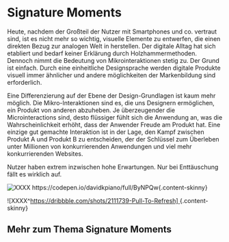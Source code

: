 # Signature Moments


Heute, nachdem der Großteil der Nutzer mit Smartphones und co. vertraut sind, ist es nicht mehr so wichtig, visuelle Elemente zu entwerfen, die einen direkten Bezug zur analogen Welt in herstellen. Der digitale Alltag hat sich etabliert und bedarf keiner Erklärung durch Holzhammermethoden. Dennoch nimmt die Bedeutung von Mikrointeraktionen stetig zu. Der Grund ist einfach.
Durch eine einheitliche Designsprache werden digitale Produkte visuell immer ähnlicher und andere möglichkeiten der Markenbildung sind erforderlich.

Eine Differenzierung auf der Ebene der Design-Grundlagen ist kaum mehr möglich. Die Mikro-Interaktionen sind es, die uns Designern ermöglichen, ein Produkt von anderen abzuheben. 
Je überzeugender die Microinteractions sind, desto flüssiger fühlt sich die Anwendung an, was die Wahrscheinlichkeit erhöht, dass der Anwender Freude am Produkt hat. Eine einzige gut gemachte Interaktion ist in der Lage, den Kampf zwischen Produkt A und Produkt B zu entscheiden, der der Schlüssel zum Überleben unter Millionen von konkurrierenden Anwendungen und viel mehr konkurrierenden Websites.


Nutzer haben extrem inzwischen hohe Erwartungen. Nur bei Enttäuschung fällt es wirklich auf.


![XXXX https://codepen.io/davidkpiano/full/ByNPQw ](/images/signature-moments/weather-app.gif ""){.content-skinny} 

![XXXX^[https://dribbble.com/shots/2111739-Pull-To-Refresh] ](/images/signature-moments/pull-to-refresh-planet.gif ""){.content-skinny} 

<!-- <figure>
    <img v-lazy="images/signature-moments/pull-to-refresh-planet.gif" class="content-skinny">
    <figcaption>XXXX</figcaption>
</figure> -->


## Mehr zum Thema Signature Moments
